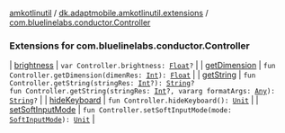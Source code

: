 [amkotlinutil](../../index.md) / [dk.adaptmobile.amkotlinutil.extensions](../index.md) / [com.bluelinelabs.conductor.Controller](./index.md)

### Extensions for com.bluelinelabs.conductor.Controller

| [brightness](brightness.md) | `var Controller.brightness: `[`Float`](https://kotlinlang.org/api/latest/jvm/stdlib/kotlin/-float/index.html)`?` |
| [getDimension](get-dimension.md) | `fun Controller.getDimension(dimenRes: `[`Int`](https://kotlinlang.org/api/latest/jvm/stdlib/kotlin/-int/index.html)`): `[`Float`](https://kotlinlang.org/api/latest/jvm/stdlib/kotlin/-float/index.html) |
| [getString](get-string.md) | `fun Controller.getString(stringRes: `[`Int`](https://kotlinlang.org/api/latest/jvm/stdlib/kotlin/-int/index.html)`?): `[`String`](https://kotlinlang.org/api/latest/jvm/stdlib/kotlin/-string/index.html)`?`<br>`fun Controller.getString(stringRes: `[`Int`](https://kotlinlang.org/api/latest/jvm/stdlib/kotlin/-int/index.html)`?, vararg formatArgs: `[`Any`](https://kotlinlang.org/api/latest/jvm/stdlib/kotlin/-any/index.html)`): `[`String`](https://kotlinlang.org/api/latest/jvm/stdlib/kotlin/-string/index.html)`?` |
| [hideKeyboard](hide-keyboard.md) | `fun Controller.hideKeyboard(): `[`Unit`](https://kotlinlang.org/api/latest/jvm/stdlib/kotlin/-unit/index.html) |
| [setSoftInputMode](set-soft-input-mode.md) | `fun Controller.setSoftInputMode(mode: `[`SoftInputMode`](../-soft-input-mode/index.md)`): `[`Unit`](https://kotlinlang.org/api/latest/jvm/stdlib/kotlin/-unit/index.html) |

